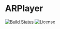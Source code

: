 # ARPlayer

[![Build Status](https://travis-ci.org/MaximAlien/ARPlayer.svg?branch=master)](https://travis-ci.org/MaximAlien/ARPlayer)
![License](https://img.shields.io/badge/license-MIT-blue.svg)